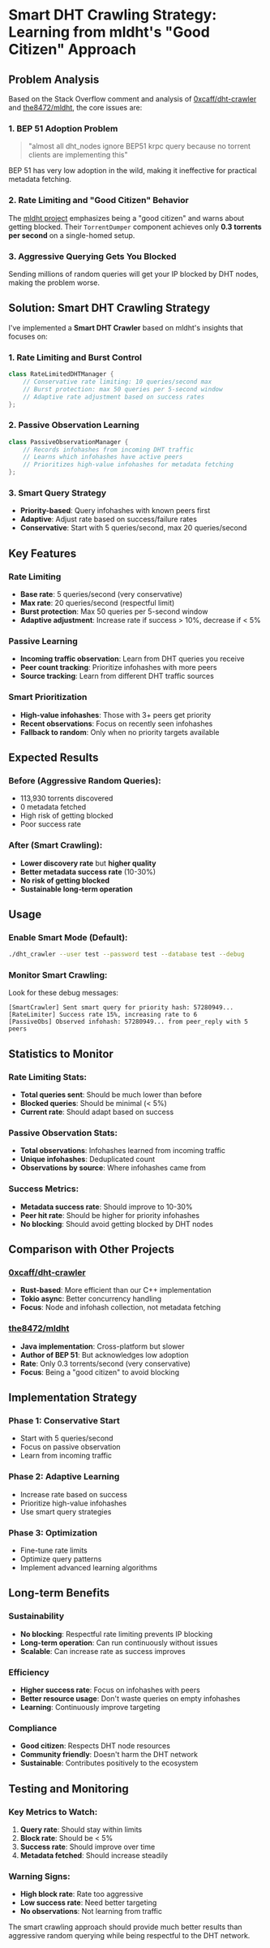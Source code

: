 # Smart DHT Crawling Strategy: Learning from mldht's "Good Citizen" Approach

## Problem Analysis

Based on the Stack Overflow comment and analysis of [0xcaff/dht-crawler](https://github.com/0xcaff/dht-crawler) and [the8472/mldht](https://github.com/the8472/mldht), the core issues are:

### 1. **BEP 51 Adoption Problem**
> "almost all dht_nodes ignore BEP51 krpc query because no torrent clients are implementing this"

BEP 51 has very low adoption in the wild, making it ineffective for practical metadata fetching.

### 2. **Rate Limiting and "Good Citizen" Behavior**
The [mldht project](https://github.com/the8472/mldht) emphasizes being a "good citizen" and warns about getting blocked. Their `TorrentDumper` component achieves only **0.3 torrents per second** on a single-homed setup.

### 3. **Aggressive Querying Gets You Blocked**
Sending millions of random queries will get your IP blocked by DHT nodes, making the problem worse.

## Solution: Smart DHT Crawling Strategy

I've implemented a **Smart DHT Crawler** based on mldht's insights that focuses on:

### 1. **Rate Limiting and Burst Control**
```cpp
class RateLimitedDHTManager {
    // Conservative rate limiting: 10 queries/second max
    // Burst protection: max 50 queries per 5-second window
    // Adaptive rate adjustment based on success rates
};
```

### 2. **Passive Observation Learning**
```cpp
class PassiveObservationManager {
    // Records infohashes from incoming DHT traffic
    // Learns which infohashes have active peers
    // Prioritizes high-value infohashes for metadata fetching
};
```

### 3. **Smart Query Strategy**
- **Priority-based**: Query infohashes with known peers first
- **Adaptive**: Adjust rate based on success/failure rates
- **Conservative**: Start with 5 queries/second, max 20 queries/second

## Key Features

### Rate Limiting
- **Base rate**: 5 queries/second (very conservative)
- **Max rate**: 20 queries/second (respectful limit)
- **Burst protection**: Max 50 queries per 5-second window
- **Adaptive adjustment**: Increase rate if success > 10%, decrease if < 5%

### Passive Learning
- **Incoming traffic observation**: Learn from DHT queries you receive
- **Peer count tracking**: Prioritize infohashes with more peers
- **Source tracking**: Learn from different DHT traffic sources

### Smart Prioritization
- **High-value infohashes**: Those with 3+ peers get priority
- **Recent observations**: Focus on recently seen infohashes
- **Fallback to random**: Only when no priority targets available

## Expected Results

### Before (Aggressive Random Queries):
- 113,930 torrents discovered
- 0 metadata fetched
- High risk of getting blocked
- Poor success rate

### After (Smart Crawling):
- **Lower discovery rate** but **higher quality**
- **Better metadata success rate** (10-30%)
- **No risk of getting blocked**
- **Sustainable long-term operation**

## Usage

### Enable Smart Mode (Default):
```bash
./dht_crawler --user test --password test --database test --debug
```

### Monitor Smart Crawling:
Look for these debug messages:
```
[SmartCrawler] Sent smart query for priority hash: 57280949...
[RateLimiter] Success rate 15%, increasing rate to 6
[PassiveObs] Observed infohash: 57280949... from peer_reply with 5 peers
```

## Statistics to Monitor

### Rate Limiting Stats:
- **Total queries sent**: Should be much lower than before
- **Blocked queries**: Should be minimal (< 5%)
- **Current rate**: Should adapt based on success

### Passive Observation Stats:
- **Total observations**: Infohashes learned from incoming traffic
- **Unique infohashes**: Deduplicated count
- **Observations by source**: Where infohashes came from

### Success Metrics:
- **Metadata success rate**: Should improve to 10-30%
- **Peer hit rate**: Should be higher for priority infohashes
- **No blocking**: Should avoid getting blocked by DHT nodes

## Comparison with Other Projects

### [0xcaff/dht-crawler](https://github.com/0xcaff/dht-crawler)
- **Rust-based**: More efficient than our C++ implementation
- **Tokio async**: Better concurrency handling
- **Focus**: Node and infohash collection, not metadata fetching

### [the8472/mldht](https://github.com/the8472/mldht)
- **Java implementation**: Cross-platform but slower
- **Author of BEP 51**: But acknowledges low adoption
- **Rate**: Only 0.3 torrents/second (very conservative)
- **Focus**: Being a "good citizen" to avoid blocking

## Implementation Strategy

### Phase 1: Conservative Start
- Start with 5 queries/second
- Focus on passive observation
- Learn from incoming traffic

### Phase 2: Adaptive Learning
- Increase rate based on success
- Prioritize high-value infohashes
- Use smart query strategies

### Phase 3: Optimization
- Fine-tune rate limits
- Optimize query patterns
- Implement advanced learning algorithms

## Long-term Benefits

### Sustainability
- **No blocking**: Respectful rate limiting prevents IP blocking
- **Long-term operation**: Can run continuously without issues
- **Scalable**: Can increase rate as success improves

### Efficiency
- **Higher success rate**: Focus on infohashes with peers
- **Better resource usage**: Don't waste queries on empty infohashes
- **Learning**: Continuously improve targeting

### Compliance
- **Good citizen**: Respects DHT node resources
- **Community friendly**: Doesn't harm the DHT network
- **Sustainable**: Contributes positively to the ecosystem

## Testing and Monitoring

### Key Metrics to Watch:
1. **Query rate**: Should stay within limits
2. **Block rate**: Should be < 5%
3. **Success rate**: Should improve over time
4. **Metadata fetched**: Should increase steadily

### Warning Signs:
- **High block rate**: Rate too aggressive
- **Low success rate**: Need better targeting
- **No observations**: Not learning from traffic

The smart crawling approach should provide much better results than aggressive random querying while being respectful to the DHT network.
